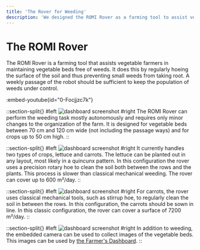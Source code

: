 ```yaml
---
title: 'The Rover for Weeding'
description: 'We designed the ROMI Rover as a farming tool to assist vegetable farmers in maintaining vegetable beds free of weeds. It does this by regularly hoeing the surface of the soil and thus preventing small weeds from taking root. It can do this task mostly autonomously and requires only minor changes to the organization of the farm.'
---
```


# The ROMI Rover

The ROMI Rover is a farming tool that assists vegetable farmers in maintaining vegetable beds free of weeds. It does this by regularly hoeing the surface of the soil and thus preventing small weeds from taking root. A weekly passage of the robot should be sufficient to keep the population of weeds under control.

:embed-youtube{id="0-Focjjzc7k"}

::section-split{}
#left
![dashboard screenshot](https://media.romi-project.eu/romi-web/media/DSC00553-1200x635.jpg)
#right
The ROMI Rover can perform the weeding task mostly autonomously and requires only minor changes to the organization of the farm. It is designed for vegetable beds between 70 cm and 120 cm wide (not including the passage ways) and for crops up to 50 cm high.
::

::section-split{}
#left
![dashboard screenshot](https://media.romi-project.eu/romi-web/media/tool-1200x635.jpg)
#right
It currently handles two types of crops, lettuce and carrots. The lettuce can be planted out in any layout, most likely in a quincunx pattern. In this configuration the rover uses a precision rotary hoe to clean the soil both between the rows and the plants. This process is slower than classical mechanical weeding. The rover can cover up to 600 m²/day.
::

::section-split{}
#left
![dashboard screenshot](https://media.romi-project.eu/romi-web/media/tool-carrier.jpg)
#right
For carrots, the rover uses classical mechanical tools, such as stirrup hoe, to regularly clean the soil in between the rows. In this configuration, the carrots should be sown in line. In this classic configuration, the rover can cover a surface of 7200 m²/day.
::

::section-split{}
#left
![dashboard screenshot](https://media.romi-project.eu/romi-web/media/lettuce-1200x635.jpg)
#right
In addition to weeding, the embedded camera can be used to collect images of the vegetable beds. This images can be used by [the Farmer's Dashboard](/tools/crop-monitoring).
::
